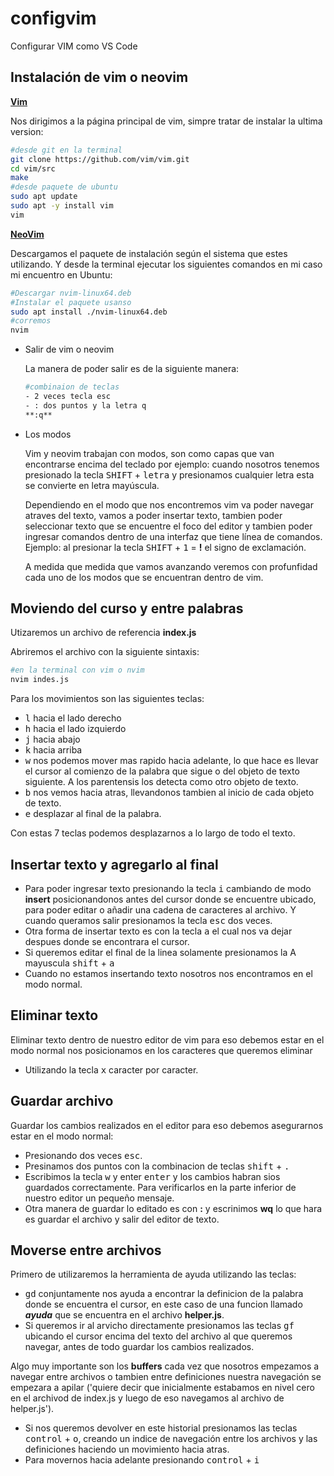 # configvim
Configurar VIM como VS Code

## Instalación de vim o neovim
  
  **[Vim](https://www.vim.org/download.php)**

  Nos dirigimos a la página principal de vim, simpre tratar de instalar la ultima version:
  ```bash
  #desde git en la terminal
  git clone https://github.com/vim/vim.git
  cd vim/src
  make
  #desde paquete de ubuntu
  sudo apt update
  sudo apt -y install vim
  vim
  ```

  **[NeoVim](https://github.com/neovim/neovim/releases/tag/v0.7.2)**

  Descargamos el paquete de instalación según el sistema que estes utilizando. Y desde la terminal ejecutar los siguientes comandos en mi caso mi encuentro en Ubuntu:

  ```bash
  #Descargar nvim-linux64.deb
  #Instalar el paquete usanso 
  sudo apt install ./nvim-linux64.deb
  #corremos 
  nvim
  ```
  
- Salir de vim o neovim

  La manera de poder salir es de la siguiente manera:
  ```bash
  #combinaion de teclas 
  - 2 veces tecla esc
  - : dos puntos y la letra q
  **:q**
  ```
- Los modos

  Vim y neovim trabajan con modos, son como capas que van encontrarse encima del teclado por ejemplo: cuando nosotros tenemos presionado la tecla <kbd>SHIFT</kbd> + <kbd>letra</kbd> y presionamos cualquier letra esta se convierte en letra mayúscula.

  Dependiendo en el modo que nos encontremos vim va poder navegar atraves del texto, vamos a poder insertar texto, tambien poder seleccionar texto que se encuentre el foco del editor y tambien poder ingresar comandos dentro de una interfaz que tiene línea de comandos. Ejemplo: al presionar la tecla <kbd>SHIFT</kbd> + <kbd>1</kbd> = **!** el signo de exclamación.

  A medida que medida que vamos avanzando veremos con profunfidad cada uno de los modos que se encuentran dentro de vim.

## Moviendo del curso y entre palabras
  Utizaremos un archivo de referencia **index.js**
  
  Abriremos el archivo con la siguiente sintaxis:
  ```bash
  #en la terminal con vim o nvim
  nvim indes.js
  ```

  Para los movimientos son las siguientes teclas:
  - <kbd>l</kbd> hacia el lado derecho
  - <kbd>h</kbd> hacia el lado izquierdo
  - <kbd>j</kbd> hacia abajo
  - <kbd>k</kbd> hacia arriba
  - <kbd>w</kbd> nos podemos mover mas rapido hacia adelante, lo que hace es llevar el cursor al comienzo de la palabra que sigue o del objeto de texto siguiente. A los parentensis los detecta como otro objeto de texto.
  - <kbd>b</kbd> nos vemos hacia atras, llevandonos tambien al inicio de cada objeto de texto.
  - <kbd>e</kbd> desplazar al final de la palabra.

  Con estas 7 teclas podemos desplazarnos a lo largo de todo el texto.

## Insertar texto y agregarlo al final
  - Para poder ingresar texto presionando la tecla <kbd>i</kbd> cambiando de modo **insert** posicionandonos antes del cursor donde se encuentre ubicado, para poder editar o añadir una cadena de caracteres al archivo. Y cuando queramos salir presionamos la tecla <kbd>esc</kbd> dos veces.
  - Otra forma de insertar texto es con la tecla <kbd>a</kbd> el cual nos va dejar despues donde se encontrara el cursor.
  - Si queremos editar el final de la linea solamente presionamos la A mayuscula <kbd>shift</kbd> + <kbd>a</kbd>
  - Cuando no estamos insertando texto nosotros nos encontramos en el modo normal.

## Eliminar texto
  Eliminar texto dentro de nuestro editor de vim para eso debemos estar en el modo normal nos posicionamos en los caracteres que queremos eliminar 
  - Utilizando la tecla <kbd>x</kbd> caracter por caracter.

## Guardar archivo
  Guardar los cambios realizados en el editor para eso debemos asegurarnos estar en el modo normal:
  - Presionando dos veces <kbd>esc</kbd>.
  - Presinamos dos puntos con la combinacion de teclas <kbd>shift</kbd> + <kbd>.</kbd>
  - Escribimos la tecla <kbd>w</kbd> y enter <kbd>enter</kbd> y los cambios habran sios guardados correctamente. Para verificarlos en la parte inferior de nuestro editor un pequeño mensaje.
  - Otra manera de guardar lo editado es con **:** y escrinimos **wq** lo que hara es guardar el archivo y salir del editor de texto.

## Moverse entre archivos
  Primero de utilizaremos la herramienta de ayuda utilizando las teclas:
  
  - <kbd>gd</kbd> conjuntamente nos ayuda a encontrar la definicion de la palabra donde se encuentra el cursor, en este caso de una funcion llamado ***ayuda*** que se encuentra en el archivo **helper.js**.
  - Si queremos ir al arvicho directamente presionamos las teclas <kbd>gf</kbd> ubicando el cursor encima del texto del archivo al que queremos navegar, antes de todo guardar los cambios realizados.

  Algo muy importante son los **buffers** cada vez que nosotros empezamos a navegar entre archivos o tambien entre definiciones nuestra navegación se empezara a apilar ('quiere decir que inicialmente estabamos en nivel cero en el archivod de index.js y luego de eso navegamos al archivo de helper.js').

  - Si nos queremos devolver en este historial presionamos las teclas <kbd>control</kbd> + <kbd>o</kbd>, creando un indice de navegación entre los archivos y las definiciones haciendo un movimiento hacia atras.
  - Para movernos hacia adelante presionando <kbd>control</kbd> + <kbd>i</kbd>
